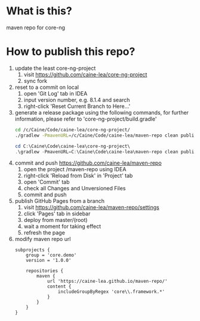 # What is this?

maven repo for core-ng

# How to publish this repo?

1. update the least core-ng-project
   1. visit https://github.com/caine-lea/core-ng-project
   2. sync fork
2. reset to a commit on local
   1. open 'Git Log' tab in IDEA
   2. input version number, e.g. 8.1.4 and search
   3. right-click 'Reset Current Branch to Here...'
3. generate a release package using the following commands, for further information, please refer to 'core-ng-project/build.gradle'
   ```BASH
   cd /c/Caine/Code/caine-lea/core-ng-project/
   ./gradlew -PmavenURL=/c/Caine/Code/caine-lea/maven-repo clean publish
   ```
   ```PowerShell
   cd C:\Caine\Code\caine-lea\core-ng-project\
   .\gradlew -PmavenURL=C:\Caine\Code\caine-lea\maven-repo clean publish
   ```
4. commit and push https://github.com/caine-lea/maven-repo
   1. open the project /maven-repo using IDEA
   2. right-click 'Reload from Disk' in 'Project' tab
   3. open 'Commit' tab
   4. check all Changes and Unversioned Files
   5. commit and push
5. publish GitHub Pages from a branch
   1. visit https://github.com/caine-lea/maven-repo/settings
   2. click 'Pages' tab in sidebar
   3. deploy from master/(root)
   4. wait a moment for taking effect
   5. refresh the page
6. modify maven repo url
   ```
   subprojects {
       group = 'core.demo'
       version = '1.0.0'
   
       repositories {
           maven {
               url 'https://caine-lea.github.io/maven-repo/'
               content {
                   includeGroupByRegex 'core\\.framework.*'
               }
           }
       }
   }
   ```